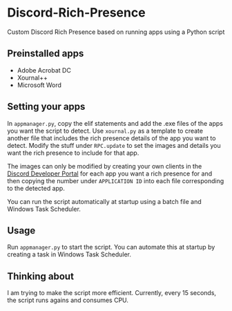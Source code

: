 # Discord-Rich-Presence
Custom Discord Rich Presence based on running apps using a Python script

## Preinstalled apps

- Adobe Acrobat DC
- Xournal++
- Microsoft Word

## Setting your apps
In `appmanager.py`, copy the elif statements and add the .exe files of the apps you want the script to detect. Use `xournal.py` as a template to create another file that includes the rich presence details of the app you want to detect. Modify the stuff under `RPC.update` to set the images and details you want the rich presence to include for that app.

The images can only be modified by creating your own clients in the [Discord Developer Portal](https://discord.com/developers/applications) for each app you want a rich presence for and then copying the number under `APPLICATION ID` into each file corresponding to the detected app.

You can run the script automatically at startup using a batch file and Windows Task Scheduler.

## Usage

Run `appmanager.py` to start the script. You can automate this at startup by creating a task in Windows Task Scheduler.

## Thinking about
I am trying to make the script more efficient. Currently, every 15 seconds, the script runs agains and consumes CPU.
